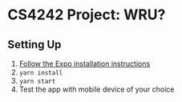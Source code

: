 # CS4242 Project: WRU?

## Setting Up

1. [Follow the Expo installation instructions](https://docs.expo.dev/home/get-started/installation/)
2. `yarn install`
3. `yarn start`
4. Test the app with mobile device of your choice
